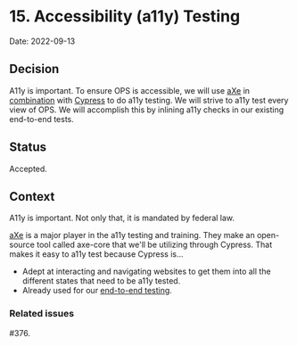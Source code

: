 # 15. Accessibility (a11y) Testing

Date: 2022-09-13

## Decision

A11y is important.  To ensure OPS is accessible, we will use [aXe](https://github.com/dequelabs/axe-core) in
[combination](https://www.npmjs.com/package/cypress-axe) with [Cypress](https://www.cypress.io) to do a11y testing.
We will strive to a11y test every view of OPS.  We will accomplish this by inlining a11y checks in our existing
end-to-end tests.

## Status

Accepted.

## Context

A11y is important.  Not only that, it is mandated by federal law.

[aXe](https://www.deque.com/axe/) is a major player in the a11y testing and training.  They make an open-source tool called axe-core that we'll
be utilizing through Cypress.  That makes it easy to a11y test because Cypress is...

- Adept at interacting and navigating websites to get them into all the different states that need to be a11y tested.
- Already used for our [end-to-end testing](./014-use-cypress-for-testing.md).

### Related issues

#376.
